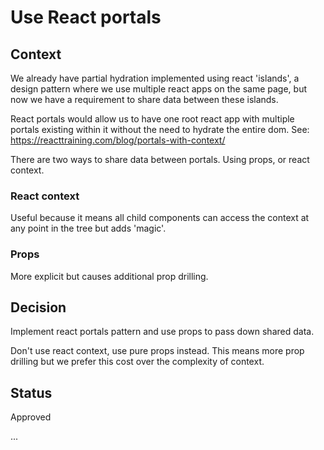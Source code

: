 # Use React portals

## Context

We already have partial hydration implemented using react 'islands', a design pattern where we use multiple react apps on the same page, but now we have a requirement to share data between these islands.

React portals would allow us to have one root react app with multiple portals existing within it without the need to hydrate the entire dom. See: https://reacttraining.com/blog/portals-with-context/

There are two ways to share data between portals. Using props, or react context.

### React context

Useful because it means all child components can access the context at any point in the tree but adds 'magic'.

### Props

More explicit but causes additional prop drilling.

## Decision

Implement react portals pattern and use props to pass down shared data.

Don't use react context, use pure props instead. This means more prop drilling but we prefer this cost over the complexity of context.

## Status

Approved

...
